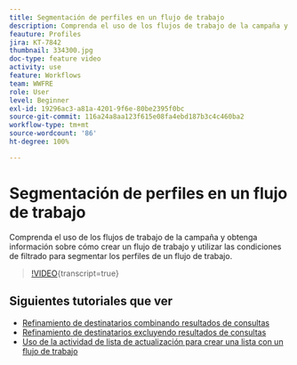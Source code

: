 ```yaml
---
title: Segmentación de perfiles en un flujo de trabajo
description: Comprenda el uso de los flujos de trabajo de la campaña y obtenga información sobre cómo crear un flujo de trabajo y utilizar las condiciones de filtrado para segmentar los perfiles de un flujo de trabajo.
feauture: Profiles
jira: KT-7842
thumbnail: 334300.jpg
doc-type: feature video
activity: use
feature: Workflows
team: WWFRE
role: User
level: Beginner
exl-id: 19296ac3-a81a-4201-9f6e-80be2395f0bc
source-git-commit: 116a24a8aa123f615e08fa4ebd187b3c4c460ba2
workflow-type: tm+mt
source-wordcount: '86'
ht-degree: 100%

---
```


# Segmentación de perfiles en un flujo de trabajo

Comprenda el uso de los flujos de trabajo de la campaña y obtenga información sobre cómo crear un flujo de trabajo y utilizar las condiciones de filtrado para segmentar los perfiles de un flujo de trabajo.

>[!VIDEO](https://video.tv.adobe.com/v/3453579?quality=12&learn=on&captions=spa){transcript=true}

## Siguientes tutoriales que ver

* [Refinamiento de destinatarios combinando resultados de consultas](/help/process-management/refine-targets-by-combining-query-results.md)
* [Refinamiento de destinatarios excluyendo resultados de consultas](/help/process-management/refine-targets-by-excluding-query-results.md)
* [Uso de la actividad de lista de actualización para crear una lista con un flujo de trabajo](/help/process-management/use-the-update-list-activity.md)

